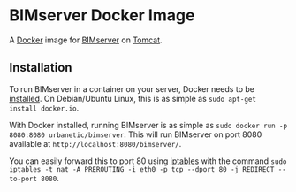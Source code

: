 # BIMserver Docker Image

A [Docker][docker] image for [BIMserver][bimserver] on [Tomcat][tomcat].

## Installation

To run BIMserver in a container on your server, Docker needs to be [installed][docker-install]. On
Debian/Ubuntu Linux, this is as simple as `sudo apt-get install docker.io`.

With Docker installed, running BIMserver is as simple as
`sudo docker run -p 8080:8080 urbanetic/bimserver`. This will run BIMserver on
port 8080 available at `http://localhost:8080/bimserver/`.

You can easily forward this to port 80 using [iptables][iptables] with the command
`sudo iptables -t nat -A PREROUTING -i eth0 -p tcp --dport 80 -j REDIRECT --to-port 8080`.

[bimserver]: http://bimserver.org/
[docker]: https://www.docker.com/
[dockerhub]: hhttps://hub.docker.com/r/dalareo/bimserver/
[docker-install]: https://docs.docker.com/installation/
[iptables]: https://help.ubuntu.com/community/IptablesHowTo
[tomcat]: https://tomcat.apache.org/
